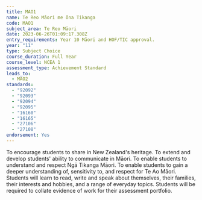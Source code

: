 ```yaml
---
title: MAO1
name: Te Reo Māori me ōna Tikanga
code: MAO1
subject_area: Te Reo Māori
date: 2023-06-26T01:09:17.308Z
entry_requirements: Year 10 Māori and HOF/TIC approval.
year: "11"
type: Subject Choice
course_duration: Full Year
course_level: NCEA 1
assessment_type: Achievement Standard
leads_to:
  - MAO2
standards:
  - "92092"
  - "92093"
  - "92094"
  - "92095"
  - "16160"
  - "16165"
  - "27106"
  - "27108"
endorsement: Yes
---
```

To encourage students to share in New Zealand's heritage. To extend and develop students' ability to communicate in Māori. To enable students to understand and respect Ngā Tikanga Māori. To enable students to gain a deeper understanding of, sensitivity to, and respect for Te Ao Māori. Students will learn to read, write and speak about themselves, their families, their interests and hobbies, and a range of everyday topics. Students will be required to collate evidence of work for their assessment portfolio.
